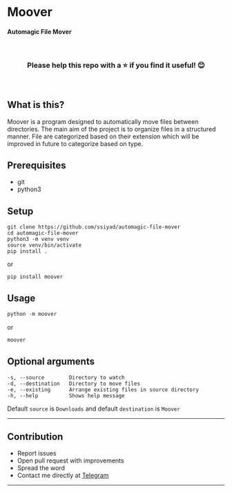 # Moover
#### Automagic File Mover
<br/><h3 align="center">Please help this repo with a :star: if you find it useful! :blush:</h3><br/>


## What is this?
Moover is a program designed to automatically move files between directories. The main aim of the project is to organize files in a structured manner. File are categorized based on their extension which will be improved in future to categorize based on type.


## Prerequisites
- git
- python3


## Setup
```shell
git clone https://github.com/ssiyad/automagic-file-mover
cd automagic-file-mover
python3 -m venv venv
source venv/bin/activate
pip install .
```
or
```shell
pip install moover
```

## Usage
```python
python -m moover
```
or
```python
moover
```


## Optional arguments
```shell
-s, --source        Directory to watch
-d, --destination   Directory to move files
-e, --existing      Arrange existing files in source directory
-h, --help          Shows help message
```

Default `source` is `Downloads` and default `destination` is `Moover`

---
## Contribution
- Report issues
- Open pull request with improvements
- Spread the word
- Contact me directly at [Telegram](http://t.me/ssiyad)
---

